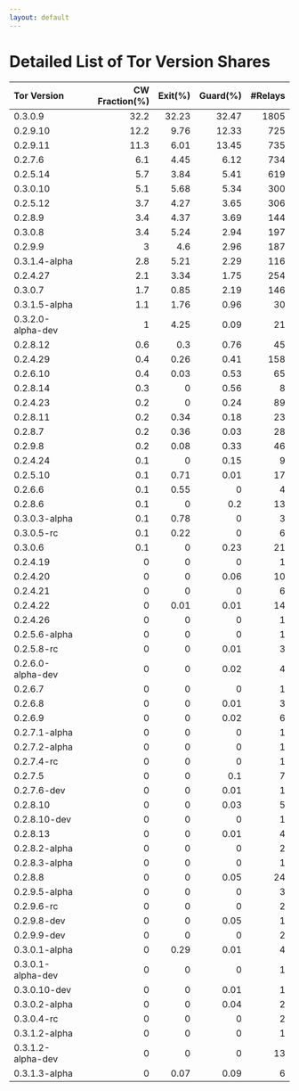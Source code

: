 ```yaml
---
layout: default
---
```



# Detailed List of Tor Version Shares

| Tor Version       |   CW Fraction(%) |   Exit(%) |   Guard(%) |   #Relays |
|:------------------|-----------------:|----------:|-----------:|----------:|
| 0.3.0.9           |             32.2 |     32.23 |      32.47 |      1805 |
| 0.2.9.10          |             12.2 |      9.76 |      12.33 |       725 |
| 0.2.9.11          |             11.3 |      6.01 |      13.45 |       735 |
| 0.2.7.6           |              6.1 |      4.45 |       6.12 |       734 |
| 0.2.5.14          |              5.7 |      3.84 |       5.41 |       619 |
| 0.3.0.10          |              5.1 |      5.68 |       5.34 |       300 |
| 0.2.5.12          |              3.7 |      4.27 |       3.65 |       306 |
| 0.2.8.9           |              3.4 |      4.37 |       3.69 |       144 |
| 0.3.0.8           |              3.4 |      5.24 |       2.94 |       197 |
| 0.2.9.9           |              3   |      4.6  |       2.96 |       187 |
| 0.3.1.4-alpha     |              2.8 |      5.21 |       2.29 |       116 |
| 0.2.4.27          |              2.1 |      3.34 |       1.75 |       254 |
| 0.3.0.7           |              1.7 |      0.85 |       2.19 |       146 |
| 0.3.1.5-alpha     |              1.1 |      1.76 |       0.96 |        30 |
| 0.3.2.0-alpha-dev |              1   |      4.25 |       0.09 |        21 |
| 0.2.8.12          |              0.6 |      0.3  |       0.76 |        45 |
| 0.2.4.29          |              0.4 |      0.26 |       0.41 |       158 |
| 0.2.6.10          |              0.4 |      0.03 |       0.53 |        65 |
| 0.2.8.14          |              0.3 |      0    |       0.56 |         8 |
| 0.2.4.23          |              0.2 |      0    |       0.24 |        89 |
| 0.2.8.11          |              0.2 |      0.34 |       0.18 |        23 |
| 0.2.8.7           |              0.2 |      0.36 |       0.03 |        28 |
| 0.2.9.8           |              0.2 |      0.08 |       0.33 |        46 |
| 0.2.4.24          |              0.1 |      0    |       0.15 |         9 |
| 0.2.5.10          |              0.1 |      0.71 |       0.01 |        17 |
| 0.2.6.6           |              0.1 |      0.55 |       0    |         4 |
| 0.2.8.6           |              0.1 |      0    |       0.2  |        13 |
| 0.3.0.3-alpha     |              0.1 |      0.78 |       0    |         3 |
| 0.3.0.5-rc        |              0.1 |      0.22 |       0    |         6 |
| 0.3.0.6           |              0.1 |      0    |       0.23 |        21 |
| 0.2.4.19          |              0   |      0    |       0    |         1 |
| 0.2.4.20          |              0   |      0    |       0.06 |        10 |
| 0.2.4.21          |              0   |      0    |       0    |         6 |
| 0.2.4.22          |              0   |      0.01 |       0.01 |        14 |
| 0.2.4.26          |              0   |      0    |       0    |         1 |
| 0.2.5.6-alpha     |              0   |      0    |       0    |         1 |
| 0.2.5.8-rc        |              0   |      0    |       0.01 |         3 |
| 0.2.6.0-alpha-dev |              0   |      0    |       0.02 |         4 |
| 0.2.6.7           |              0   |      0    |       0    |         1 |
| 0.2.6.8           |              0   |      0    |       0.01 |         3 |
| 0.2.6.9           |              0   |      0    |       0.02 |         6 |
| 0.2.7.1-alpha     |              0   |      0    |       0    |         1 |
| 0.2.7.2-alpha     |              0   |      0    |       0    |         1 |
| 0.2.7.4-rc        |              0   |      0    |       0    |         1 |
| 0.2.7.5           |              0   |      0    |       0.1  |         7 |
| 0.2.7.6-dev       |              0   |      0    |       0.01 |         1 |
| 0.2.8.10          |              0   |      0    |       0.03 |         5 |
| 0.2.8.10-dev      |              0   |      0    |       0    |         1 |
| 0.2.8.13          |              0   |      0    |       0.01 |         4 |
| 0.2.8.2-alpha     |              0   |      0    |       0    |         2 |
| 0.2.8.3-alpha     |              0   |      0    |       0    |         1 |
| 0.2.8.8           |              0   |      0    |       0.05 |        24 |
| 0.2.9.5-alpha     |              0   |      0    |       0    |         3 |
| 0.2.9.6-rc        |              0   |      0    |       0    |         2 |
| 0.2.9.8-dev       |              0   |      0    |       0.05 |         1 |
| 0.2.9.9-dev       |              0   |      0    |       0    |         2 |
| 0.3.0.1-alpha     |              0   |      0.29 |       0.01 |         4 |
| 0.3.0.1-alpha-dev |              0   |      0    |       0    |         1 |
| 0.3.0.10-dev      |              0   |      0    |       0.01 |         1 |
| 0.3.0.2-alpha     |              0   |      0    |       0.04 |         2 |
| 0.3.0.4-rc        |              0   |      0    |       0    |         2 |
| 0.3.1.2-alpha     |              0   |      0    |       0    |         1 |
| 0.3.1.2-alpha-dev |              0   |      0    |       0    |        13 |
| 0.3.1.3-alpha     |              0   |      0.07 |       0.09 |         6 |
